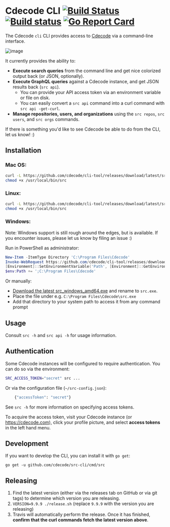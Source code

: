 # Cdecode CLI [![Build Status](https://travis-ci.org/cdecode/src-cli.svg)](https://travis-ci.org/cdecode/src-cli) [![Build status](https://ci.appveyor.com/api/projects/status/fwa1bkd198hyim8a?svg=true)](https://ci.appveyor.com/project/cdecode/src-cli) [![Go Report Card](https://goreportcard.com/badge/cdecode/src-cli)](https://goreportcard.com/report/cdecode/src-cli)

The Cdecode `cli` CLI provides access to [Cdecode](https://cdecode.com) via a command-line interface.

![image](https://user-images.githubusercontent.com/3173176/43567326-3db5f31c-95e6-11e8-9e74-4c04079c01b0.png)

It currently provides the ability to:

- **Execute search queries** from the command line and get nice colorized output back (or JSON, optionally).
- **Execute GraphQL queries** against a Cdecode instance, and get JSON results back (`src api`).
  - You can provide your API access token via an environment variable or file on disk.
  - You can easily convert a `src api` command into a curl command with `src api -get-curl`.
- **Manage repositories, users, and organizations** using the `src repos`, `src users`, and `src orgs` commands.

If there is something you'd like to see Cdecode be able to do from the CLI, let us know! :)

## Installation

### Mac OS:

```bash
curl -L https://github.com/cdecode/cli-tool/releases/download/latest/src_darwin_amd64 -o /usr/local/bin/src
chmod +x /usr/local/bin/src
```

### Linux:

```bash
curl -L https://github.com/cdecode/cli-tool/releases/download/latest/src_linux_amd64 -o /usr/local/bin/src
chmod +x /usr/local/bin/src
```

### Windows:

Note: Windows support is still rough around the edges, but is available. If you encounter issues, please let us know by filing an issue :)

Run in PowerShell as administrator:

```powershell
New-Item -ItemType Directory 'C:\Program Files\Cdecode'
Invoke-WebRequest https://github.com/cdecode/cli-tool/releases/download/latest/src_windows_amd64.exe -OutFile 'C:\Program Files\Cdecode\src.exe'
[Environment]::SetEnvironmentVariable('Path', [Environment]::GetEnvironmentVariable('Path', [EnvironmentVariableTarget]::Machine) + ';C:\Program Files\Cdecode', [EnvironmentVariableTarget]::Machine)
$env:Path += ';C:\Program Files\Cdecode'
```

Or manually:

- [Download the latest src_windows_amd64.exe](https://github.com/cdecode/cli-tool/releases/download/latest/src_windows_amd64.exe) and rename to `src.exe`.
- Place the file under e.g. `C:\Program Files\Cdecode\src.exe`
- Add that directory to your system path to access it from any command prompt

## Usage

Consult `src -h` and `src api -h` for usage information.

## Authentication

Some Cdecode instances will be configured to require authentication. You can do so via the environment:

```sh
SRC_ACCESS_TOKEN="secret" src ...
```

Or via the configuration file (`~/src-config.json`):

```sh
	{"accessToken": "secret"}
```

See `src -h` for more information on specifying access tokens.

To acquire the access token, visit your Cdecode instance (or https://cdecode.com), click your profile picture, and select **access tokens** in the left hand menu.

## Development

If you want to develop the CLI, you can install it with `go get`:

```
go get -u github.com/cdecode/src-cli/cmd/src
```

## Releasing

1.  Find the latest version (either via the releases tab on GitHub or via git tags) to determine which version you are releasing.
2.  `VERSION=9.9.9 ./release.sh` (replace `9.9.9` with the version you are releasing)
3.  Travis will automatically perform the release. Once it has finished, **confirm that the curl commands fetch the latest version above**.
